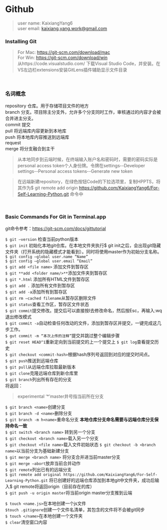 # Github

> user name: KaixiangYang6<br/>
> user email: kaixiang.yang.work@gmail.com

### Installing Git
> For Mac: https://git-scm.com/download/mac  
> For Win: https://git-scm.com/download/win  
> 从https://code.visualstudio.com/ 下载Visual Studio Code，并安装。在VS左边栏extensions安装GitLens插件辅助显示文件目录
<br/>

### 名词概念
repository  仓库。用于存储项目文件的地方  
branch		分支。项目除主分支外，允许多个分支同时工作，审核通过的内容才会被合并进主分支。  
commit 提交  
pull 将远端库内容更新到本地库  
push 将本地库内容推送到远端库  
request  
merge 将分支融合到主干  
> 从本地同步到云端时候，在终端输入账户名和密码时，需要的密码实际是personal access token个人身份牌。令牌在settings--Developer settings--Personal access tokens--Generate new token  

> 在远端新建repository，在绿色按钮Code的下拉选项里，复制HPPTS，将其作为$ git remote add origin https://github.com/KaixiangYang6/For-Self-Learning-Python.git 命令中
<br/>

### Basic Commands For Git in Terminal.app 
git命令参考：https://git-scm.com/docs/gittutorial

`$ git —version` 				检查当前python版本  
`$ git init` 						初始化本地git仓库。在本地文件夹执行$ git init之后，会出现git隐藏文件夹（打开系统的隐藏模式才能看到）。同时将使用master作为初始分支名称。  
`$ git config —global user.name “Name”`  
`$ git config —global user.email “Email”`  
`$ git add <file name>` 添加文件到暂存区  
`$ git **add <folder name/>**`添加文件夹到暂存区  
`$ git *.html`		添加所有HTML文件到暂存区  
`$ git add .`	    添加所有文件到暂存区  
`$ git add -a`添加所有到暂存区  
`$ git rm —cached filename`从暂存区删除文件  
`$ git status`查看工作区，暂存区文件状态  
`$ git commit`提交修改。提交后可以直接按I去修改命名，然后按Esc，再输入:wq退出修改模式  
`$ git commit -a`自动检查任何改动的文件，添加到暂存区并提交，一键完成这几步工作。  
`$ gut commit -m “本次上传的注释”`提交并跳过整个编辑步骤  
`$ git reset HEAD^1`重新定向到当前提交的上一个提交上
`$ git log`查看提交历史  
`$ git checkout <commit-hash>`根据hash序列号返回到对应的提交时间点。  
`$ git push`推送到远端仓库  
`$ git pull`从远端仓库拉取最新版本  
`$ git clone`克隆远端仓库到新仓库里  
`$ git branch`列出所有存在的分支  
将返回：
> experimental
> ‘*’master井号指当前所在分支

`$ git branch <name>`创建分支  
`$ git branch -d <name>`删除分支  
`$ git branch -m h<name>`重命名分支 **本地仓库分支命名需要与远端仓库分支保持命名一致**  
`$ git switch <branch name>` 转到另一个分支  
`$ git checkout <branch name>`载入另一个分支  
`$ git checkout <file name>`载入文件初始状态
`$ git checkout -b <branch name>`以当前分支为基础新建分支  
`$ git merge <branch name>` 将分支合并进当前master分支  
`$ git merge —abort`放弃当前合并动作  
`$ git remote`列出已有的远端分支  
`$ git remote add original https://github.com/KaixiangYang6/For-Self-Learning-Python.git` 将已创建好的远端仓库添加到本地git中文件夹，成功后输入$ git remote将返回origin（目前存在的库）  
`$ git push -u origin master`将当前origin master分支推到云端  



`$ touch <name.js>`在本地创建一个js文件  
`$touch .gitignore`创建一个文件名清单，其包含的文件将不会被git同步  
`$ touch </name>`在本地创建一个文件夹  
`$ clear`清空窗口内容  


